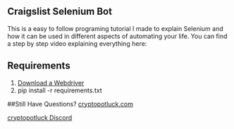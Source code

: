  ## Craigslist Selenium Bot
 
 This is a easy to follow programing tutorial I made to explain Selenium and how it can be used in different aspects of automating your life. You can find a step by step video explaining everything here: 
 
 ## Requirements
 1. [Download a Webdriver](https://pypi.org/project/selenium/)
 2. pip install -r requirements.txt
 
##Still Have Questions?
[cryptopotluck.com](https://cryptopotluck.com)

[cryptopotluck Discord](https://discord.gg/rNc6xtP)